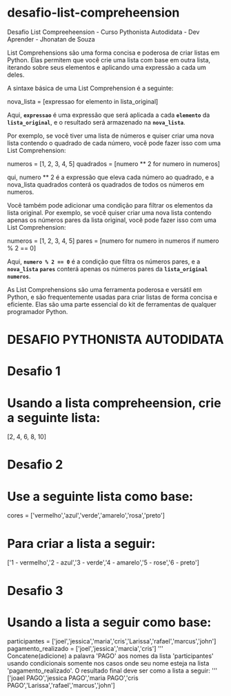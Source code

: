 # desafio-list-compreheension
Desafio List Compreeheension  - Curso Pythonista Autodidata  - Dev Aprender - Jhonatan de Souza

List Comprehensions são uma forma concisa e poderosa de criar listas em Python. Elas permitem que você crie uma lista com base em outra lista, iterando sobre seus elementos e aplicando uma expressão a cada um deles.

A sintaxe básica de uma List Comprehension é a seguinte:

nova_lista = [expressao for elemento in lista_original]

Aqui, **`expressao`** é uma expressão que será aplicada a cada **`elemento`** da **`lista_original`**, e o resultado será armazenado na **`nova_lista`**.

Por exemplo, se você tiver uma lista de números e quiser criar uma nova lista contendo o quadrado de cada número, você pode fazer isso com uma List Comprehension:

numeros = [1, 2, 3, 4, 5]
quadrados = [numero ** 2 for numero in numeros]

qui, numero ** 2 é a expressão que eleva cada número ao quadrado, e a nova_lista quadrados conterá os quadrados de todos os números em numeros.

Você também pode adicionar uma condição para filtrar os elementos da lista original. Por exemplo, se você quiser criar uma nova lista contendo apenas os números pares da lista original, você pode fazer isso com uma List Comprehension:

numeros = [1, 2, 3, 4, 5]
pares = [numero for numero in numeros if numero % 2 == 0]

Aqui, **`numero % 2 == 0`** é a condição que filtra os números pares, e a **`nova_lista`** **`pares`** conterá apenas os números pares da **`lista_original`** **`numeros`**.

As List Comprehensions são uma ferramenta poderosa e versátil em Python, e são frequentemente usadas para criar listas de forma concisa e eficiente. Elas são uma parte essencial do kit de ferramentas de qualquer programador Python.

# DESAFIO PYTHONISTA AUTODIDATA 

# Desafio 1
# Usando a lista compreheension, crie a seguinte lista:
[2, 4, 6, 8, 10]

# Desafio 2
# Use a seguinte lista como base:
cores = ['vermelho','azul','verde','amarelo','rosa','preto']

# Para criar a lista a seguir:
['1 - vermelho','2 - azul','3 - verde','4 - amarelo','5 - rose','6 - preto']

# Desafio 3 
# Usando a lista a seguir como base:
participantes = ['joel','jessica','maria','cris','Larissa','rafael','marcus','john']
pagamento_realizado = ['joel','jessica','marcia','cris']
'''
Concatene(adicione) a palavra 'PAGO' aos nomes da lista 'participantes' usando condicionais somente nos casos onde seu nome esteja na lista 'pagamento_realizado'. O resultado final deve ser como a lista a seguir:
'''
['joael PAGO','jessica PAGO','maria PAGO','cris PAGO','Larissa','rafael','marcus','john']